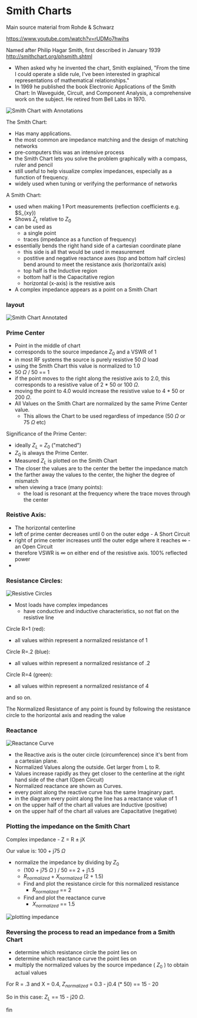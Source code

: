 # Smith Charts

Main source material from Rohde & Schwarz

https://www.youtube.com/watch?v=rUDMo7hwihs


Named after Philip Hagar Smith, first described in January 1939  
http://smithchart.org/phsmith.shtml

- When asked why he invented the chart, Smith explained, "From the time I could operate a slide rule, I've been interested in graphical representations of mathematical relationships." 
- In 1969 he published the book Electronic Applications of the Smith Chart: In Waveguide, Circuit, and Component Analysis, a comprehensive work on the subject. He retired from Bell Labs in 1970. 


![Smith Chart with Annotations](pics/smith_chart.jpg)


The Smith Chart:  
- Has many applications.
- the most common are impedance matching and the design of matching networks
- pre-computers this was an intensive process
- the Smith Chart lets you solve the problem graphically with a compass, ruler and pencil
- still useful to help visualize complex impedances, especially as a function of frequency.
- widely used when tuning or verifying the performance of networks


A Smith Chart:
- used when making 1 Port measurements (reflection coefficients e.g. $S_{xy})
- Shows $Z_{L}$ relative to $Z_{0}$
- can be used as
    - a single point
    - traces (impedance as a function of frequency)
- essentially bends the right hand side of a cartesian coordinate plane 
    -  this side is all that would be used in measurement
    - postitive and negative reactance axes (top and bottom half circles) bend around to meet the resistance axis (horizontal/x axis)
    - top half is the Inductive region
    - bottom half is the Capacitative region
    - horizontal (x-axis) is the resistive axis
- A complex impedance appears as a point on a Smith Chart

### layout

![Smith Chart Annotated](pics/Smith_Chart-annotated1.jpg)

### Prime Center
- Point in the middle of chart
- corresponds to the source impedance $Z_{0}$ and a VSWR of 1
- in most RF systems the source is purely resistive 50 $\Omega$ load
- using the Smith Chart this value is normalized to 1.0
- 50 $\Omega$ / 50 == 1
- if the point moves to the right along the resistive axis to 2.0, this corresponds to a resistive value of 2 * 50 or 100 $\Omega$. 
- moving the point to 4.0 would increase the resistive value to 4 * 50 or 200 $\Omega$. 
- All Values on the Smith Chart are normalized by the same Prime Center value.
    - This allows the Chart to be used regardless of impedance (50 $\Omega$  or 75 $\Omega$ etc) 


Significance of the Prime Center:
- ideally $Z_{L}$ = $Z_{0}$ ("matched")
- $Z_{0}$ is always the Prime Center.
- Measured $Z_{L}$ is plotted on the Smith Chart
- The closer the values are to the center the better the impedance match 
- the farther away the values to the center, the higher the degree of mismatch
- when viewing a trace (many points):
    - the load is resonant at the frequency where the trace moves through the center


### Reistive Axis:
- The horizontal centerline
- left of prime center decreases until 0 on the outer edge - A Short Circuit 
- right of prime center increases until the outer edge where it reaches $\infty$ - an Open Circuit
- therefore VSWR is $\infty$ on either end of the resistive axis. 100% reflected power
-

### Resistance Circles:
![Resistive Circles](pics/Resistive_Circles.png)

- Most loads have complex impedances
    - have conductive and inductive characteristics, so not flat on the resistive line

Circle R=1 (red):
- all values within represent a normalized resistance of 1

Circle R=.2 (blue):
- all values within represent a normalized resistance of .2

Circle R=4 (green):
- all values within represent a normalized resistance of 4

and so on.
 
The Normalized Resistance of any point is found by following the resistance circle to the horizontal axis and reading the value


### Reactance 
![Reactance Curve](pics/reactance_curve.png)

- the Reactive axis is the outer circle (circumference) since it's bent from a cartesian plane.
-  Normalized Values along the outside. Get larger from L to R. 
- Values increase rapidly as they get closer to the centerline at the right hand side of the chart (Open Circuit)
- Normalized reactance are shown as Curves.
- every point along the reactive curve has the same Imaginary part.
- in the diagram every point along the line has a reactance value of 1
- on the upper half of the chart all values are Inductive (positive)
- on the upper half of the chart all values are Capacitative (negative)



### Plotting the impedance on the Smith Chart

Complex impedance - Z = R $\pm$ jX

Our value is: 100 + j75 $\Omega$

- normalize the impedance by dividing by $Z_{0}$
    - (100 + j75 $\Omega$ ) / 50 == 2 + j1.5
    - $R_{normalized}$ + $X_{normalized}$  (2 + 1.5)
    - Find and plot the resistance circle for this normalized resistance
        - $R_{normalized}$ == 2
    - Find and plot the reactance curve
        - $X_{normalized}$ == 1.5

![plotting impedance](pics/plotting_impedance.png)


### Reversing the process to read an impedance from a Smith Chart
- determine which resistance circle the point lies on
- determine which reactance curve the point lies on
- multiply the normalized values by the source impedance ( $Z_{0}$ ) to obtain actual values

For R = .3 and X = 0.4, $Z_{normalized}$  = 0.3  - j0.4 (* 50) == 15 - 20  

So in this case: $Z_{L}$ == 15 - j20 $\Omega$.

fin
```
```
